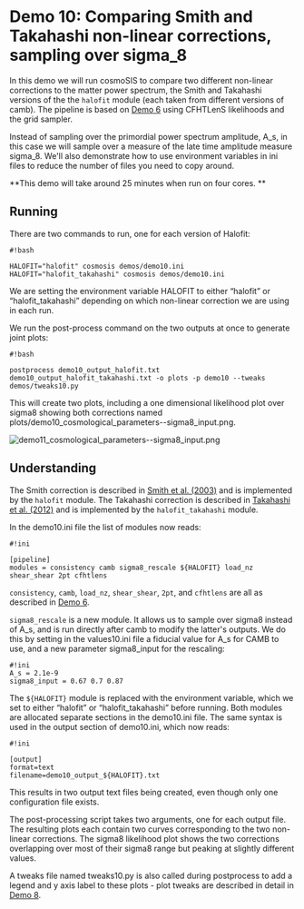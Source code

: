 # Demo 10:  Comparing Smith and Takahashi non-linear corrections, sampling over sigma_8

In this demo we will run cosmoSIS to compare two different non-linear corrections to the matter power spectrum, the Smith and Takahashi versions of the the `halofit` module (each taken from different versions of camb). The pipeline is based on [Demo 6](https://bitbucket.org/joezuntz/cosmosis/wiki/Demo6) using CFHTLenS likelihoods and the grid sampler. 

Instead of sampling over the primordial power spectrum amplitude, A_s, in this case we will sample over a measure of the late time amplitude measure sigma_8.  We'll also demonstrate how to use environment variables in ini files to reduce the number of files you need to copy around.

**This demo will take around 25 minutes when run on four cores. 
**
## Running ##
There are two commands to run, one for each version of Halofit:

```
#!bash

HALOFIT="halofit" cosmosis demos/demo10.ini
HALOFIT="halofit_takahashi" cosmosis demos/demo10.ini
```

We are setting the environment variable HALOFIT to either “halofit” or “halofit_takahashi” depending on which non-linear correction we are using in each run.

We run the post-process command on the two outputs at once to generate joint plots:
```
#!bash

postprocess demo10_output_halofit.txt demo10_output_halofit_takahashi.txt -o plots -p demo10 --tweaks demos/tweaks10.py
```

This will create two plots, including a one dimensional likelihood plot over sigma8 showing both corrections named plots/demo10_cosmological_parameters--sigma8_input.png.

![demo11_cosmological_parameters--sigma8_input.png](https://bitbucket.org/repo/KdA86K/images/3503097694-demo11_cosmological_parameters--sigma8_input.png)
 
## Understanding ##
The Smith correction is described in [Smith et al. (2003)](http://adsabs.harvard.edu/abs/2003MNRAS.341.1311S) and is implemented by the `halofit` module. The Takahashi correction is described in [Takahashi et al. (2012)](http://adsabs.harvard.edu/abs/2012ApJ...761..152T) and is implemented by the `halofit_takahashi` module. 

In the demo10.ini file the list of modules now reads:
```
#!ini

[pipeline]
modules = consistency camb sigma8_rescale ${HALOFIT} load_nz shear_shear 2pt cfhtlens 
```

`consistency`, `camb`, `load_nz`, `shear_shear`, `2pt`, and `cfhtlens` are all as described in [Demo 6](https://bitbucket.org/joezuntz/cosmosis/wiki/Demo6).

`sigma8_rescale` is a new module. It allows us to sample over sigma8 instead of A_s, and is run directly after camb to modify the latter's outputs.  We do this by setting in the values10.ini file a fiducial value for A_s for CAMB to use, and a new parameter sigma8_input for the rescaling:
```
#!ini
A_s = 2.1e-9
sigma8_input = 0.67 0.7 0.87

```


The `${HALOFIT}` module is replaced with the environment variable, which we set to either “halofit” or “halofit_takahashi” before running. Both modules are allocated separate sections in the demo10.ini file. 
The same syntax is used in the output section of demo10.ini, which now reads:
```
#!ini

[output]
format=text
filename=demo10_output_${HALOFIT}.txt
```

This results in two output text files being created, even though only one configuration file exists.
 
The post-processing script takes two arguments, one for each output file. The resulting plots each contain two curves corresponding to the two non-linear corrections. The sigma8 likelihood plot shows the two corrections overlapping over most of their sigma8 range but peaking at slightly different values.

A tweaks file named tweaks10.py is also called during postprocess to add a legend and y axis label to these plots - plot tweaks are described in detail in [Demo 8](https://bitbucket.org/joezuntz/cosmosis/wiki/Demo8).
